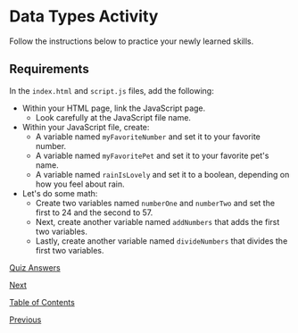 # Data Types Activity

Follow the instructions below to practice your newly learned skills.

## Requirements

In the `index.html` and `script.js` files, add the following:

- Within your HTML page, link the JavaScript page.
  - Look carefully at the JavaScript file name.
- Within your JavaScript file, create:
  - A variable named `myFavoriteNumber` and set it to your favorite number.
  - A variable named `myFavoritePet` and set it to your favorite pet's name.
  - A variable named `rainIsLovely` and set it to a boolean, depending on how you feel about rain.
- Let's do some math:
  - Create two variables named `numberOne` and `numberTwo` and set the first to 24 and the second to 57.
  - Next, create another variable named `addNumbers` that adds the first two variables.
  - Lastly, create another variable named `divideNumbers` that divides the first two variables.

[Quiz Answers](./13-ans.md)

[Next](./14.md)

[Table of Contents](./README.md)

[Previous](./12.md)
